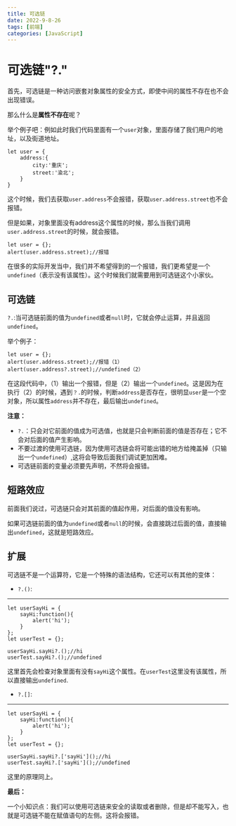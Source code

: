 ```yaml
---
title: 可选链
date: 2022-9-8-26
tags: [前端]
categories: [JavaScript]
---
```

# 可选链"?."

首先，可选链是一种访问嵌套对象属性的安全方式，即使中间的属性不存在也不会出现错误。

那么什么是**属性不存在**呢？

举个例子吧：例如此时我们代码里面有一个`user`对象，里面存储了我们用户的地址，以及街道地址。

    let user = {
        address:{
            city:'重庆';
            street:'渝北';
        }
    }

这个时候，我们去获取`user.address`不会报错，获取`user.address.street`也不会报错。

但是如果，对象里面没有address这个属性的时候，那么当我们调用`user.address.street`的时候，就会报错。

    let user = {};
    alert(user.address.street);//报错

在很多的实际开发当中，我们并不希望得到的一个报错，我们更希望是一个`undefined`（表示没有该属性）。这个时候我们就需要用到可选链这个小家伙。

##  可选链

`?.`:当可选链前面的值为`undefined`或者`null`时，它就会停止运算，并且返回`undefined`。

举个例子：

    let user = {};
    alert(user.address.street);//报错（1）
    alert(user.address?.street);//undefined（2）

在这段代码中，（1）输出一个报错，但是（2）输出一个`undefined`。这是因为在执行（2）的时候，遇到`？.`的时候，判断`address`是否存在，很明显`user`是一个空对象，所以属性`address`并不存在，最后输出`undefined`。

**注意：**

- `?.`：只会对它前面的值成为可选值，也就是只会判断前面的值是否存在；它不会对后面的值产生影响。
- 不要过渡的使用可选链，因为使用可选链会将可能出错的地方给掩盖掉（只输出一个`undefined`）,这将会导致后面我们调试更加困难。
- 可选链前面的变量必须要先声明，不然将会报错。

## 短路效应

前面我们说过，可选链只会对其前面的值起作用，对后面的值没有影响。

如果可选链前面的值为`undefined`或者`null`的时候，会直接跳过后面的值，直接输出`undefined`，这就是短路效应。

## 扩展

可选链不是一个运算符，它是一个特殊的语法结构，它还可以有其他的变体：

- `?.()`:
---
    let userSayHi = {
        sayHi:function(){
            alert('hi');
        }
    };
    let userTest = {};

    userSayHi.sayHi?.();//hi
    userTest.sayHi?.();//undefined

这里首先会检查对象里面有没有`sayHi`这个属性。在`userTest`这里没有该属性，所以直接输出`undefined`.

- `?.[]`:
---
    let userSayHi = {
        sayHi:function(){
            alert('hi');
        }
    };
    let userTest = {};

    userSayHi.sayHi?.['sayHi']();//hi
    userTest.sayHi?.['sayHi']();//undefined

这里的原理同上。

**最后：**

一个小知识点：我们可以使用可选链来安全的读取或者删除，但是却不能写入，也就是可选链不能在赋值语句的左侧。这将会报错。
